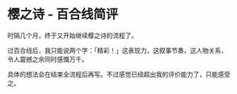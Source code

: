 # 樱之诗 - 百合线简评

时隔几个月，终于又开始继续樱之诗的流程了。

过百合线后，我只能说两个字：「精彩！」这表现力，这叙事节奏，这人物关系，令人震撼之余同时感慨万千。

具体的想法会在结束全流程后再写。不过感觉已经超出我的评价能力了，只能感受之。
